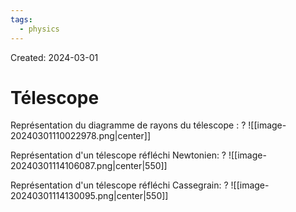 ```yaml
---
tags:
  - physics
---
```

Created: 2024-03-01

# Télescope

Représentation du diagramme de rayons du télescope :
?
![[image-20240301110022978.png|center]]
<!--SR:!2024-05-20,47,250-->


Représentation d'un télescope réfléchi Newtonien:
?
![[image-20240301114106087.png|center|550]]
<!--SR:!2024-04-23,20,210-->

Représentation d'un télescope réfléchi Cassegrain:
?
![[image-20240301114130095.png|center|550]]
<!--SR:!2024-05-23,49,250-->

